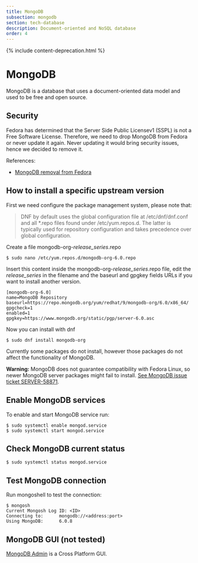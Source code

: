```yaml
---
title: MongoDB
subsection: mongodb
section: tech-database
description: Document-oriented and NoSQL database
order: 4
---
```


{% include content-deprecation.html %}

# MongoDB 

MongoDB is a database that uses a document-oriented data model and used to be free and open source.

## Security

Fedora has determined that the Server Side Public Licensev1 (SSPL) is not a Free Software License. Therefore, we need to drop MongoDB from Fedora or never update it again. Never updating it would bring security issues, hence we decided to remove it.

References:
* [MongoDB removal from Fedora](https://fedoraproject.org/wiki/Changes/MongoDB_Removal)

## How to install a specific upstream version

First we need configure the package management system, please note that:

> DNF by default uses the global configuration file at /etc/dnf/dnf.conf and all \*.repo files found under /etc/yum.repos.d. The
latter is typically used for repository configuration and takes precedence over global configuration.

Create a file mongodb-org-*release_series*.repo

```console
$ sudo nano /etc/yum.repos.d/mongodb-org-6.0.repo
```

Insert this content inside the mongodb-org-*release_series*.repo file, edit the *release_series* in the filename and the baseurl and gpgkey fields URLs if you want to install another version.

```
[mongodb-org-6.0]
name=MongoDB Repository
baseurl=https://repo.mongodb.org/yum/redhat/9/mongodb-org/6.0/x86_64/
gpgcheck=1
enabled=1
gpgkey=https://www.mongodb.org/static/pgp/server-6.0.asc
```

Now you can install with dnf

```console
$ sudo dnf install mongodb-org
```

Currently some packages do not install, however those packages do not affect the functionality of MongoDB.

**Warning:** MongoDB does not guarantee compatibility with Fedora Linux, so newer MongoDB server packages might fail to install. [See MongoDB issue ticket SERVER-58871](https://jira.mongodb.org/browse/SERVER-58870).

## Enable MongoDB services

To enable and start MongoDB service run:

```console
$ sudo systemctl enable mongod.service
$ sudo systemctl start mongod.service
```

## Check MongoDB current status

```console
$ sudo systemctl status mongod.service
```

## Test MongoDB connection

Run mongoshell to test the connection:

```console
$ mongosh
Current Mongosh Log ID:	<ID>
Connecting to:		mongodb://<address:port>
Using MongoDB:		6.0.8
```

## MongoDB GUI (not tested)

[MongoDB Admin](https://github.com/hatamiarash7/MongoDB_Admin/wiki/1.-Getting-Start) is a Cross Platform GUI.
